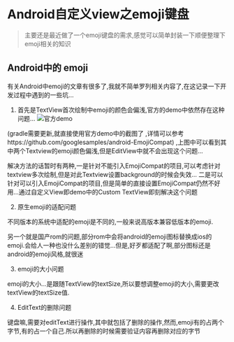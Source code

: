 # Android自定义view之emoji键盘

> 主要还是最近做了一个emoji键盘的需求,感觉可以简单封装一下顺便整理下emoji相关的知识

## Android中的 emoji

有关Android中emoji的文章有很多了,我就不简单罗列相关内容了,在这记录一下开发过程中遇到的一些坑...

1. 首先是TextView首次绘制中emoji的颜色会偏浅,官方的demo中依然存在这种问题...
  ![官方demo](http://ooymoxvz4.bkt.clouddn.com/18-5-3/677120.jpg)

  (gradle需要更新,就直接使用官方demo中的截图了 ,详情可以参考https://github.com/googlesamples/android-EmojiCompat) ,上图中可以看到其中两个Textview的emoji颜色偏浅,但是EditView中就不会出现这个问题...

  解决方法的话暂时有两种,一是针对不能引入EmojiCompat的项目,可以考虑针对textview多次绘制,但是对此Textview设置background的时候会失效...
  二是可以针对可以引入EmojiCompat的项目,但是简单的直接设置EmojiCompat仍然不好用...通过自定义View即demo中的Custom TextView即刻解决这个问题

2. 原生emoji的适配问题

  不同版本的系统中适配的emoji是不同的,一般来说高版本兼容低版本的emoji.

  另一个就是国产rom的问题,部分rom中会将android的emoji图标替换成ios的emoji.会给人一种也没什么差别的错觉...但是,好歹都适配了啊,部分图标还是android的emoji风格,就很迷

3. emoji的大小问题

  emoji的大小...是跟随TextView的textSize,所以要想调整emoji的大小,需要更改textView的textSize值.

4. EditText的删除问题

  键盘嘛,需要对editText进行操作,其中就包括了删除的操作,然而,emoji有的占两个字节,有的占一个自己.所以再删除的时候需要验证内容再删除对应的字节

